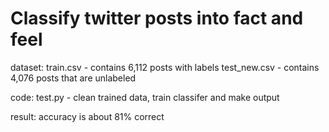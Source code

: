 # Classify twitter posts into fact and feel 

dataset:
train.csv - contains 6,112 posts with labels 
test_new.csv - contains 4,076 posts that are unlabeled

code:
test.py - clean trained data, train classifer and make output

result:
accuracy is about 81% correct


